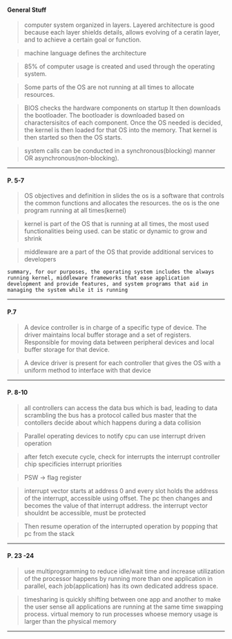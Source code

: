 
#### General Stuff

> computer system organized in layers. Layered architecture is good because each layer shields details, allows evolving of a ceratin layer, and to achieve a certain goal or function. 

> machine language defines the architecture

> 85% of computer usage is created and used through the operating system.

> Some parts of the OS are not running at all times to allocate resources. 

> BIOS checks the hardware components on startup
> It then downloads the bootloader. The bootloader is downloaded based on charactersisitcs of each component. 
> Once the OS needed is decided, the kernel is then loaded for that OS into the memory.
> That kernel is then started so then the OS starts.

> system calls can be conducted in a synchronous(blocking) manner OR asynchronous(non-blocking). 

---

#### P. 5-7

> OS objectives and definition in slides
> the os is a software that controls the common functions and allocates the resources.
> the os is the one program running at all times(kernel)

> kernel is part of the OS that is running at all times, the most used functionalities being used.
> can be static or dynamic to grow and shrink 

> middleware are a part of the OS that provide additional services to developers

```
summary, for our purposes, the operating system includes the always running kernel, middleware frameworks that ease application development and provide features, and system programs that aid in managing the system while it is running
```

---
#### P.7

> A device controller is in charge of a specific type of device. The driver maintains local buffer storage and a set of registers. Responsible for moving data between peripheral devices and local buffer storage for that device.

> A device driver is present for each controller that gives the OS with a uniform method to interface with that device

---
#### P. 8-10

> all controllers can access the data bus which is bad, leading to data scrambling
> the bus has a protocol called bus master that the contollers decide about which happens during a data collision

> Parallel operating devices to notify cpu can use interrupt driven operation

>after fetch execute cycle, check for interrupts
>the interrupt controller chip specificies interrupt priorities

> PSW -> flag register

>interrupt vector starts at address 0 and every slot holds the address of the interrupt, accessible using offset. The pc then changes and becomes the value of that interrupt address.
>the interrupt vector shouldnt be accessible, must be protected

> Then resume operation of the interrupted operation by popping that pc from the stack

---
#### P. 23 -24

> use multiprogramming to reduce idle/wait time and increase utilization of the processor
> happens by running more than one application in parallel, each job(application) has its own dedicated address space.

> timesharing is quickly shifting between one app and another to make the user sense all applications are running at the same time
>swapping process.
> virtual memory to run processes whoese memory usage is larger than the physical memory

---
